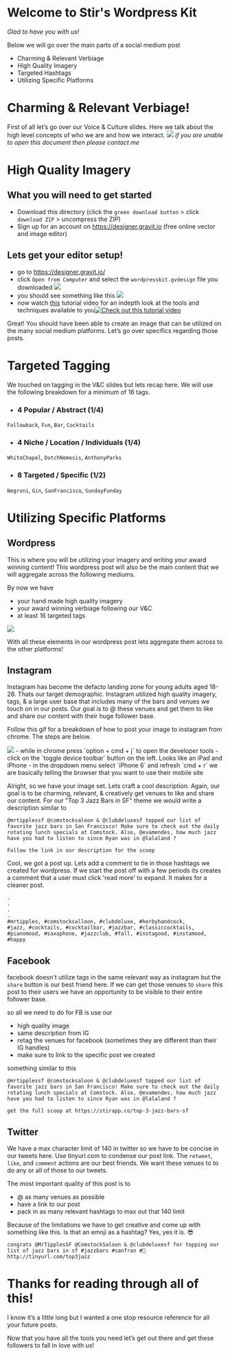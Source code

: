 # Welcome to Stir's Wordpress Kit
*Glad to have you with us!* 

Below we will go over the main parts of a social medium post
- Charming & Relevant Verbiage
- High Quality Imagery
- Targeted Hashtags
- Utilizing Specific Platforms

# Charming & Relevant Verbiage!
First of all let’s go over our Voice & Culture slides. Here we talk about the high level concepts of who we are and how we interact.
<a href="https://docs.google.com/presentation/d/1qvyxWn8ITxGT2JAS_HGkw9C47vef-GWki9xQwZFYNsg/edit?usp=sharing"><img src="./images/V&C.png"/></a>
*if you are unable to open this document then please contact me*

# High Quality Imagery

## What you will need to get started
- Download this directory (click the `green download button` > click `download ZIP` > uncompress the ZIP)
- Sign up for an account on https://designer.gravit.io (free online vector and image editor)

## Lets get your editor setup!
- go to https://designer.gravit.io/
- click `Open from Computer` and select the `wordpresskit.gvdesign` file you downloaded <img src="./images/open.png"/>
- you should see something like this <img src="./images/something.png">
- now watch <a href="https://www.youtube.com/watch?v=XsifTSkhsss&t=16s">this</a> tutorial video for an indepth look at the tools and techniques available to you[![Check out this tutorial video](./images/thumb.png)](https://www.youtube.com/watch?v=XsifTSkhsss&t=16s)

Great! You should have been able to create an image that can be utilized on the many social medium platforms. Let’s go over specifics regarding those posts.

# Targeted Tagging
We touched on tagging in the V&C slides but lets recap here. We will use the following breakdown for a minimum of 16 tags.

- ### 4 Popular / Abstract  (1/4)
`Followback`, `Fun`, `Bar`, `Cocktails`

- ### 4 Niche / Location / Individuals (1/4)
`WhiteChapel`, `DutchNemesis`, `AnthonyParks`

- ### 8 Targeted / Specific (1/2)
`Negroni`, `Gin`, `SanFrancisco`, `SundayFunday`


# Utilizing Specific Platforms
## Wordpress
This is where you will be utilizing your imagery and writing your award winning content! This wordpress post will also be the main content that we will aggregate across the following mediums.

By now we have
- your hand made high quality imagery
- your award winning verbiage following our V&C
- at least 16 targeted tags

<img src="./images/wordpress.gif"/>

With all these elements in our wordpress post lets aggregate them across to the other platforms!

## Instagram
Instagram has become the defacto landing zone for young adults aged 18-28. Thats our target demographic. Instagram utilized high quality imagery, tags, & a large user base that includes many of the bars and venues we touch on in our posts. Our goal is to @ these venues and get them to like and share our content with their huge follower base.

Follow this gif for a breakdown of how to post your image to instagram from chrome. The steps are below.

<img src="./images/instagram.gif">
- while in chrome press `option + cmd + j` to open the developer tools
- click on the `toggle device toolbar` button on the left. Looks like an iPad and iPhone
- in the dropdown menu select `iPhone 6` and refresh `cmd + r` we are basically telling the browser that you want to use their mobile site

Alright, so we have your image set. Lets craft a cool description.
Again, our goal is to be charming, relevant, & creatively get venues to like and share our content. For our "Top 3 Jazz Bars in SF" theme we would write a description similar to

```
@mrtipplessf @comstocksaloon & @clubdeluxesf topped our list of favorite jazz bars in San Francisco! Make sure to check out the daily rotating lunch specials at Comstock. Also, @evamendes, how much jazz have you had to listen to since Ryan was in @lalaland ?

Follow the link in our description for the scoop
```
Cool, we got a post up. Lets add a comment to tie in those hashtags we created for wordpress. If we start the post off with a few periods its creates a comment that a user must click 'read more' to expand. It makes for a cleaner post.

```
.
.
.
.
#mrtipples, #comstocksalloon, #clubdeluxe, #herbyhandcock,
#jazz, #cocktails, #cocktailbar, #jazzbar, #classiccocktails, #pianomood, #saxaphone, #jazzclub, #fall, #instagood, #instamood, #happy
```

## Facebook
facebook doesn't utilize tags in the same relevant way as instagram but the `share` button is our best friend here. If we can get those venues to `share` this post to their users we have an opportunity to be visible to their entire follower base.

so all we need to do for FB is use our
- high quality image
- same description from IG
- retag the venues for facebook (sometimes they are different than their IG handles)
- make sure to link to the specific post we created

something similar to this
```
@mrtipplessf @comstocksaloon & @clubdeluxesf topped our list of favorite jazz bars in San Francisco! Make sure to check out the daily rotating lunch specials at Comstock. Also, @evamendes, how much jazz have you had to listen to since Ryan was in @lalaland ?

get the full scoop at https://stirapp.co/top-3-jazz-bars-sf
```

## Twitter
We have a max character limit of 140 in twitter so we have to be concise in our tweets here. Use tinyurl.com to condense our post link. The `retweet`, `like`, and `comment` actions are our best friends. We want these venues to to do any or all of those to our tweets.

The most important quality of this post is to
- @ as many venues as possible
- have a link to our post
- pack in as many relevant hashtags to max out that 140 limit

Because of the limitations we have to get creative and come up with something like this. Is that an emoji as a hashtag? Yes, yes it is. 😎

```
congrats @MrTipplesSF @ComstockSaloon & @clubdeluxesf for topping our list of jazz bars in sf #jazzbars #sanfran #🥃
http://tinyurl.com/top3jazz
```

# Thanks for reading through all of this!
I know it’s a little long but I wanted a one stop resource reference for all your future posts.

Now that you have all the tools you need let’s get out there and get these followers to fall in love with us!

